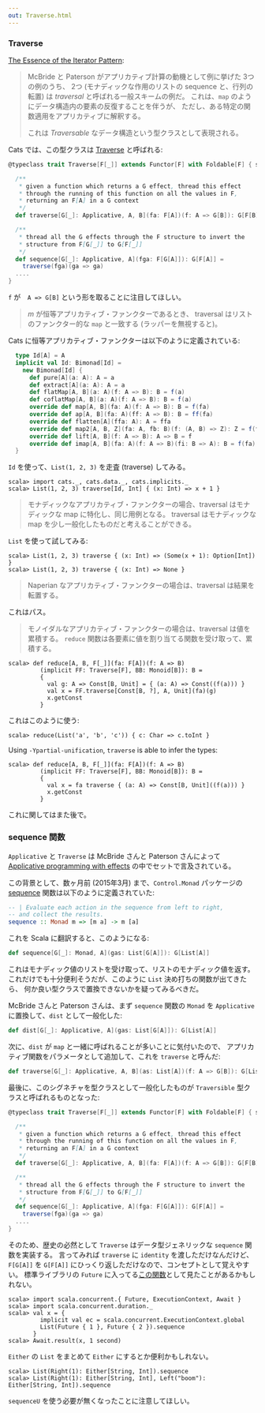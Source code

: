 ```yaml
---
out: Traverse.html
---
```


  [iterator2009]: http://www.comlab.ox.ac.uk/jeremy.gibbons/publications/iterator.pdf
  [TraverseSource]: $catsBaseUrl$/core/src/main/scala/cats/Traverse.scala
  [ControlMonadSequence]: https://downloads.haskell.org/~ghc/7.8.4/docs/html/libraries/base-4.7.0.2/Control-Monad.html#v:sequence
  [McBride2008]: http://strictlypositive.org/IdiomLite.pdf
  [FutureSequence]: http://www.scala-lang.org/api/2.11.6/index.html#scala.concurrent.Future\$

### Traverse

[The Essence of the Iterator Pattern][iterator2009]:

> McBride と Paterson がアプリカティブ計算の動機として例に挙げた 3つの例のうち、
> 2つ (モナディックな作用のリストの sequence と、行列の転置)
> は *traversal* と呼ばれる一般スキームの例だ。
> これは、`map` のようにデータ構造内の要素の反復することを伴うが、
> ただし、ある特定の関数適用をアプリカティブに解釈する。
>
> これは *Traversable* なデータ構造という型クラスとして表現される。

Cats では、この型クラスは [Traverse][TraverseSource] と呼ばれる:

```scala
@typeclass trait Traverse[F[_]] extends Functor[F] with Foldable[F] { self =>

  /**
   * given a function which returns a G effect, thread this effect
   * through the running of this function on all the values in F,
   * returning an F[A] in a G context
   */
  def traverse[G[_]: Applicative, A, B](fa: F[A])(f: A => G[B]): G[F[B]]

  /**
   * thread all the G effects through the F structure to invert the
   * structure from F[G[_]] to G[F[_]]
   */
  def sequence[G[_]: Applicative, A](fga: F[G[A]]): G[F[A]] =
    traverse(fga)(ga => ga)
  ....
}
```

`f` が　`A => G[B]` という形を取ることに注目してほしい。

> *m* が恒等アプリカティブ・ファンクターであるとき、
> traversal はリストのファンクター的な `map` と一致する (ラッパーを無視すると)。

Cats に恒等アプリカティブ・ファンクターは以下のように定義されている:

```scala
  type Id[A] = A
  implicit val Id: Bimonad[Id] =
    new Bimonad[Id] {
      def pure[A](a: A): A = a
      def extract[A](a: A): A = a
      def flatMap[A, B](a: A)(f: A => B): B = f(a)
      def coflatMap[A, B](a: A)(f: A => B): B = f(a)
      override def map[A, B](fa: A)(f: A => B): B = f(fa)
      override def ap[A, B](fa: A)(ff: A => B): B = ff(fa)
      override def flatten[A](ffa: A): A = ffa
      override def map2[A, B, Z](fa: A, fb: B)(f: (A, B) => Z): Z = f(fa, fb)
      override def lift[A, B](f: A => B): A => B = f
      override def imap[A, B](fa: A)(f: A => B)(fi: B => A): B = f(fa)
  }
```

`Id` を使って、`List(1, 2, 3)` を走査 (traverse) してみる。

```console:new
scala> import cats._, cats.data._, cats.implicits._
scala> List(1, 2, 3) traverse[Id, Int] { (x: Int) => x + 1 }
```

> モナディックなアプリカティブ・ファンクターの場合、traversal はモナディックな map に特化し、同じ用例となる。
> traversal はモナディックな map を少し一般化したものだと考えることができる。

`List` を使って試してみる:

```console
scala> List(1, 2, 3) traverse { (x: Int) => (Some(x + 1): Option[Int]) }
scala> List(1, 2, 3) traverse { (x: Int) => None }
```

> Naperian なアプリカティブ・ファンクターの場合は、traversal は結果を転置する。

これはパス。

> モノイダルなアプリカティブ・ファンクターの場合は、traversal は値を累積する。
> `reduce` 関数は各要素に値を割り当てる関数を受け取って、累積する。

```console
scala> def reduce[A, B, F[_]](fa: F[A])(f: A => B)
         (implicit FF: Traverse[F], BB: Monoid[B]): B =
         {
           val g: A => Const[B, Unit] = { (a: A) => Const((f(a))) }
           val x = FF.traverse[Const[B, ?], A, Unit](fa)(g)
           x.getConst
         }
```

これはこのように使う:

```console
scala> reduce(List('a', 'b', 'c')) { c: Char => c.toInt }
```

Using `-Ypartial-unification`, `traverse` is able to infer the types:

```console
scala> def reduce[A, B, F[_]](fa: F[A])(f: A => B)
         (implicit FF: Traverse[F], BB: Monoid[B]): B =
         {
           val x = fa traverse { (a: A) => Const[B, Unit]((f(a))) }
           x.getConst
         }
```

これに関してはまた後で。

### sequence 関数

`Applicative` と `Traverse` は McBride さんと Paterson さんによって
[Applicative programming with effects][McBride2008] の中でセットで言及されている。

この背景として、数ヶ月前 (2015年3月) まで、`Control.Monad` パッケージの
[sequence][ControlMonadSequence] 関数は以下のように定義されていた:

```haskell
-- | Evaluate each action in the sequence from left to right,
-- and collect the results.
sequence :: Monad m => [m a] -> m [a]
```

これを Scala に翻訳すると、このようになる:

```scala
def sequence[G[_]: Monad, A](gas: List[G[A]]): G[List[A]]
```

これはモナディック値のリストを受け取って、リストのモナディック値を返す。
これだけでも十分便利そうだが、このように `List` 決め打ちの関数が出てきたら、
何か良い型クラスで置換できないかを疑ってみるべきだ。

McBride さんと Paterson さんは、まず `sequence` 関数の
`Monad` を `Applicative` に置換して、`dist` として一般化した:

```scala
def dist[G[_]: Applicative, A](gas: List[G[A]]): G[List[A]]
```

次に、`dist` が `map` と一緒に呼ばれることが多いことに気付いたので、
アプリカティブ関数をパラメータとして追加して、これを `traverse` と呼んだ:

```scala
def traverse[G[_]: Applicative, A, B](as: List[A])(f: A => G[B]): G[List[B]]
```

最後に、このシグネチャを型クラスとして一般化したものが `Traversible` 型クラスと呼ばれるものとなった:

```scala
@typeclass trait Traverse[F[_]] extends Functor[F] with Foldable[F] { self =>

  /**
   * given a function which returns a G effect, thread this effect
   * through the running of this function on all the values in F,
   * returning an F[A] in a G context
   */
  def traverse[G[_]: Applicative, A, B](fa: F[A])(f: A => G[B]): G[F[B]]

  /**
   * thread all the G effects through the F structure to invert the
   * structure from F[G[_]] to G[F[_]]
   */
  def sequence[G[_]: Applicative, A](fga: F[G[A]]): G[F[A]] =
    traverse(fga)(ga => ga)
  ....
}
```

そのため、歴史の必然として `Traverse` はデータ型ジェネリックな `sequence` 関数を実装する。
言ってみれば `traverse` に `identity` を渡しただけなんだけど、
`F[G[A]]` を `G[F[A]]` にひっくり返しただけなので、コンセプトとして覚えやすい。
標準ライブラリの `Future` に入ってる[この関数][FutureSequence]として見たことがあるかもしれない。

```console
scala> import scala.concurrent.{ Future, ExecutionContext, Await }
scala> import scala.concurrent.duration._
scala> val x = {
         implicit val ec = scala.concurrent.ExecutionContext.global
         List(Future { 1 }, Future { 2 }).sequence
       }
scala> Await.result(x, 1 second)
```

`Either` の `List` をまとめて `Either` にするとか便利かもしれない。

```console
scala> List(Right(1): Either[String, Int]).sequence
scala> List(Right(1): Either[String, Int], Left("boom"): Either[String, Int]).sequence
```

`sequenceU` を使う必要が無くなったことに注意してほしい。
